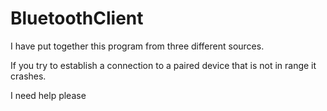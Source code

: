 BluetoothClient
===============

I have put together this program from three different sources. 

If you try to establish a connection to a paired device that is not in range it crashes. 

I need help please
